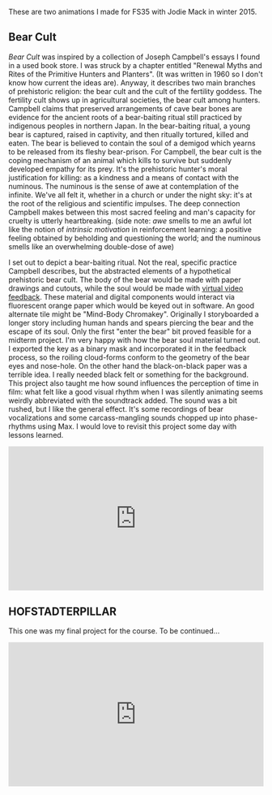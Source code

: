 <!--
.. title: Bear Cult and HOFSTADTERPILLAR
.. slug: bear-cult-and-hofstadterpillar
.. date: 2017-01-11 22:46:32 UTC-05:00
.. tags: animation, visual, sonic, joseph campbell, douglas hofstadter, jodie mack, aftereffects, bear cult, hofstadterpillar, feedback, max
.. category:
.. link:
.. description:
.. type: text
-->
<style>
  .video-wrapper {
   width: 100%;
   display: inline-block;
   position: relative;
  }
  .video-wrapper:after {
      padding-top: 56.25%; /*16:9 ratio*/
      display: block;
      content: '';
  }
  .video {
      position: absolute;
      top: 0; bottom: 0; right: 0; left: 0;
  }
</style>

These are two animations I made for FS35 with Jodie Mack in winter 2015.

## Bear Cult

*Bear Cult* was inspired by a collection of Joseph Campbell's essays I found in a used book store. I was struck by a chapter entitled "Renewal Myths and Rites of the Primitive Hunters and Planters". (It was written in 1960 so I don't know how current the ideas are). Anyway, it describes two main branches of prehistoric religion: the bear cult and the cult of the fertility goddess. The fertility cult shows up in agricultural societies, the bear cult among hunters. Campbell claims that preserved arrangements of cave bear bones are evidence for the ancient roots of a bear-baiting ritual still practiced by indigenous peoples in northern Japan. In the bear-baiting ritual, a young bear is captured, raised in captivity, and then ritually tortured, killed and eaten. The bear is believed to contain the soul of a demigod which yearns to be released from its fleshy bear-prison. For Campbell, the bear cult is the coping mechanism of an animal which kills to survive but suddenly developed empathy for its prey. It's the prehistoric hunter's moral justification for killing: as a kindness and a means of contact with the numinous. The numinous is the sense of awe at contemplation of the infinite. We've all felt it, whether in a church or under the night sky: it's at the root of the religious and scientific impulses. The deep connection Campbell makes between this most sacred feeling and man's capacity for cruelty is utterly heartbreaking. (side note: *awe* smells to me an awful lot like the notion of *intrinsic motivation* in reinforcement learning: a positive feeling obtained by beholding and questioning the world; and the numinous smells like an overwhelming double-dose of awe)

I set out to depict a bear-baiting ritual. Not the real, specific practice Campbell describes, but the abstracted elements of a hypothetical prehistoric bear cult. The body of the bear would be made with paper drawings and cutouts, while the soul would be made with [virtual video feedback](../video-feedback). These material and digital components would interact via fluorescent orange paper which would be keyed out in software. An good alternate tile might be "Mind-Body Chromakey". Originally I storyboarded a longer story including human hands and spears piercing the bear and the escape of its soul. Only the first "enter the bear" bit proved feasible for a midterm project. I'm very happy with how the bear soul material turned out. I exported the key as a binary mask and incorporated it in the feedback process, so the roiling cloud-forms conform to the geometry of the bear eyes and nose-hole. On the other hand the black-on-black paper was a terrible idea. I really needed black felt or something for the background. This project also taught me how sound influences the perception of time in film: what felt like a good visual rhythm when I was silently animating seems weirdly abbreviated with the soundtrack added. The sound was a bit rushed, but I like the general effect. It's some recordings of bear vocalizations and some carcass-mangling sounds chopped up into phase-rhythms using Max. I would love to revisit this project some day with lessons learned.

<div class="video-wrapper">
  <div class="video">
    <iframe src="https://player.vimeo.com/video/199104868" width="100%" height="100%" frameborder="0" webkitallowfullscreen mozallowfullscreen allowfullscreen></iframe>
  </div>
</div>

## HOFSTADTERPILLAR

This one was my final project for the course. To be continued...

<div class="video-wrapper">
  <div class="video">
    <iframe src="https://player.vimeo.com/video/121756116" width="100%" height="100%" frameborder="0" webkitallowfullscreen mozallowfullscreen allowfullscreen></iframe>
  </div>
</div>
